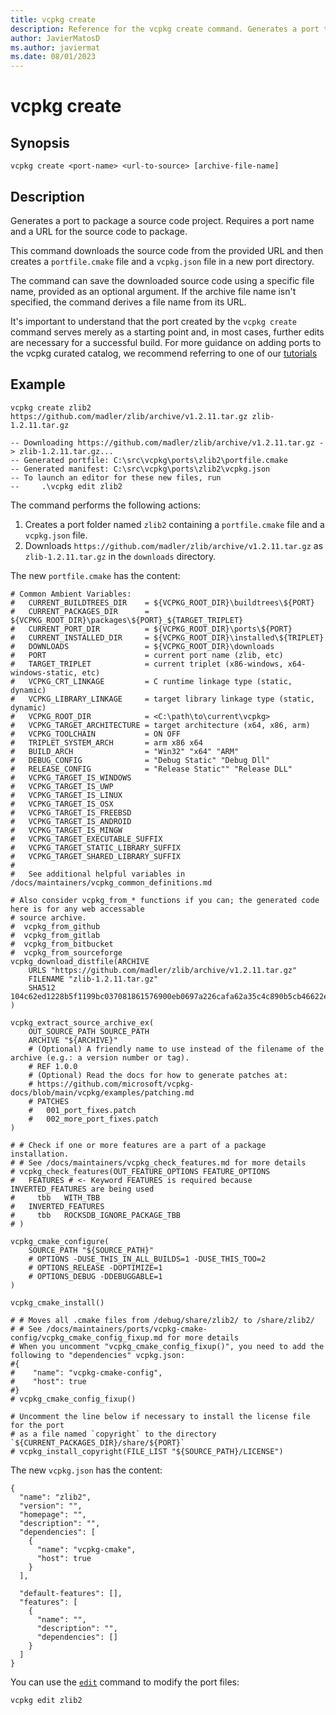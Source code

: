 ```yaml
---
title: vcpkg create
description: Reference for the vcpkg create command. Generates a port to package a source code project.
author: JavierMatosD
ms.author: javiermat
ms.date: 08/01/2023
---
```


# vcpkg create

## Synopsis

```no-highlight
vcpkg create <port-name> <url-to-source> [archive-file-name]
```

## Description

Generates a port to package a source code project. Requires a port name and a URL for the source code to package.

This command downloads the source code from the provided URL and then creates a `portfile.cmake` file and a `vcpkg.json` file in a new port directory.

The command can save the downloaded source code using a specific file name, provided as an optional argument. If the archive file name isn't specified, the command derives a file name from its URL.

It's important to understand that the port created by the `vcpkg create` command serves merely as a starting point and, in most cases, further edits are necessary for a successful build. For more guidance on adding ports to the vcpkg curated catalog, we recommend referring to one of our [tutorials](..\examples\packaging-zipfiles.md)

## Example
```no-highlight
vcpkg create zlib2 https://github.com/madler/zlib/archive/v1.2.11.tar.gz zlib-1.2.11.tar.gz

-- Downloading https://github.com/madler/zlib/archive/v1.2.11.tar.gz -> zlib-1.2.11.tar.gz...
-- Generated portfile: C:\src\vcpkg\ports\zlib2\portfile.cmake
-- Generated manifest: C:\src\vcpkg\ports\zlib2\vcpkg.json
-- To launch an editor for these new files, run
--     .\vcpkg edit zlib2
```

The command performs the following actions:

1. Creates a port folder named `zlib2` containing a `portfile.cmake` file and a `vcpkg.json` file.
2. Downloads `https://github.com/madler/zlib/archive/v1.2.11.tar.gz` as `zlib-1.2.11.tar.gz` in the `downloads` directory.

The new `portfile.cmake` has the content:
```
# Common Ambient Variables:
#   CURRENT_BUILDTREES_DIR    = ${VCPKG_ROOT_DIR}\buildtrees\${PORT}
#   CURRENT_PACKAGES_DIR      = ${VCPKG_ROOT_DIR}\packages\${PORT}_${TARGET_TRIPLET}
#   CURRENT_PORT_DIR          = ${VCPKG_ROOT_DIR}\ports\${PORT}
#   CURRENT_INSTALLED_DIR     = ${VCPKG_ROOT_DIR}\installed\${TRIPLET}
#   DOWNLOADS                 = ${VCPKG_ROOT_DIR}\downloads
#   PORT                      = current port name (zlib, etc)
#   TARGET_TRIPLET            = current triplet (x86-windows, x64-windows-static, etc)
#   VCPKG_CRT_LINKAGE         = C runtime linkage type (static, dynamic)
#   VCPKG_LIBRARY_LINKAGE     = target library linkage type (static, dynamic)
#   VCPKG_ROOT_DIR            = <C:\path\to\current\vcpkg>
#   VCPKG_TARGET_ARCHITECTURE = target architecture (x64, x86, arm)
#   VCPKG_TOOLCHAIN           = ON OFF
#   TRIPLET_SYSTEM_ARCH       = arm x86 x64
#   BUILD_ARCH                = "Win32" "x64" "ARM"
#   DEBUG_CONFIG              = "Debug Static" "Debug Dll"
#   RELEASE_CONFIG            = "Release Static"" "Release DLL"
#   VCPKG_TARGET_IS_WINDOWS
#   VCPKG_TARGET_IS_UWP
#   VCPKG_TARGET_IS_LINUX
#   VCPKG_TARGET_IS_OSX
#   VCPKG_TARGET_IS_FREEBSD
#   VCPKG_TARGET_IS_ANDROID
#   VCPKG_TARGET_IS_MINGW
#   VCPKG_TARGET_EXECUTABLE_SUFFIX
#   VCPKG_TARGET_STATIC_LIBRARY_SUFFIX
#   VCPKG_TARGET_SHARED_LIBRARY_SUFFIX
#
# 	See additional helpful variables in /docs/maintainers/vcpkg_common_definitions.md

# Also consider vcpkg_from_* functions if you can; the generated code here is for any web accessable
# source archive.
#  vcpkg_from_github
#  vcpkg_from_gitlab
#  vcpkg_from_bitbucket
#  vcpkg_from_sourceforge
vcpkg_download_distfile(ARCHIVE
    URLS "https://github.com/madler/zlib/archive/v1.2.11.tar.gz"
    FILENAME "zlib-1.2.11.tar.gz"
    SHA512 104c62ed1228b5f1199bc037081861576900eb0697a226cafa62a35c4c890b5cb46622e399f9aad82ee5dfb475bae26ae75e2bd6da3d261361b1c8b996970faf
)

vcpkg_extract_source_archive_ex(
    OUT_SOURCE_PATH SOURCE_PATH
    ARCHIVE "${ARCHIVE}"
    # (Optional) A friendly name to use instead of the filename of the archive (e.g.: a version number or tag).
    # REF 1.0.0
    # (Optional) Read the docs for how to generate patches at:
    # https://github.com/microsoft/vcpkg-docs/blob/main/vcpkg/examples/patching.md
    # PATCHES
    #   001_port_fixes.patch
    #   002_more_port_fixes.patch
)

# # Check if one or more features are a part of a package installation.
# # See /docs/maintainers/vcpkg_check_features.md for more details
# vcpkg_check_features(OUT_FEATURE_OPTIONS FEATURE_OPTIONS
#   FEATURES # <- Keyword FEATURES is required because INVERTED_FEATURES are being used
#     tbb   WITH_TBB
#   INVERTED_FEATURES
#     tbb   ROCKSDB_IGNORE_PACKAGE_TBB
# )

vcpkg_cmake_configure(
    SOURCE_PATH "${SOURCE_PATH}"
    # OPTIONS -DUSE_THIS_IN_ALL_BUILDS=1 -DUSE_THIS_TOO=2
    # OPTIONS_RELEASE -DOPTIMIZE=1
    # OPTIONS_DEBUG -DDEBUGGABLE=1
)

vcpkg_cmake_install()

# # Moves all .cmake files from /debug/share/zlib2/ to /share/zlib2/
# # See /docs/maintainers/ports/vcpkg-cmake-config/vcpkg_cmake_config_fixup.md for more details
# When you uncomment "vcpkg_cmake_config_fixup()", you need to add the following to "dependencies" vcpkg.json:
#{
#    "name": "vcpkg-cmake-config",
#    "host": true
#}
# vcpkg_cmake_config_fixup()

# Uncomment the line below if necessary to install the license file for the port
# as a file named `copyright` to the directory `${CURRENT_PACKAGES_DIR}/share/${PORT}`
# vcpkg_install_copyright(FILE_LIST "${SOURCE_PATH}/LICENSE")

```

The new `vcpkg.json` has the content:
```
{
  "name": "zlib2",
  "version": "",
  "homepage": "",
  "description": "",
  "dependencies": [
    {
      "name": "vcpkg-cmake",
      "host": true
    }
  ],

  "default-features": [],
  "features": [
    {
      "name": "",
      "description": "",
      "dependencies": []
    }
  ]
}
```

You can use the [`edit`](edit.md) command to modify the port files:

```no-highlight
vcpkg edit zlib2
```

